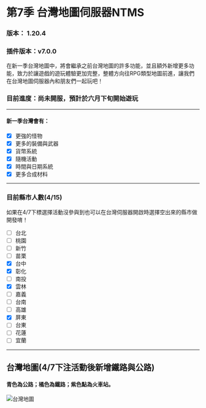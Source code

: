 # 第7季 台灣地圖伺服器NTMS 

### 版本： 1.20.4
### 插件版本：v7.0.0

在新一季台灣地圖中，將會繼承之前台灣地圖的許多功能，並且額外新增更多功能，致力於讓遊戲的遊玩體驗更加完整，整體方向往RPG類型地圖前進，讓我們在台灣地圖伺服器內和朋友們一起玩吧！

### 目前進度：尚未開服，預計於六月下旬開始遊玩
***
#### 新一季台灣會有：
 - [x] 更強的怪物
 - [x] 更多的裝備與武器
 - [x] 貨幣系統
 - [x] 隨機活動
 - [x] 時間與日期系統
 - [x] 更多合成材料

***
### 目前縣市人數(4/15)
如果在4/7下標選擇活動沒參與到也可以在台灣伺服器開啟時選擇空出來的縣市做開發唷！
 - [ ] 台北
 - [ ] 桃園
 - [ ] 新竹
 - [ ] 苗栗
 - [x] 台中
 - [x] 彰化
 - [ ] 南投
 - [x] 雲林
 - [ ] 嘉義
 - [ ] 台南
 - [ ] 高雄
 - [x] 屏東
 - [ ] 台東
 - [ ] 花蓮
 - [ ] 宜蘭

***
## 台灣地圖(4/7下注活動後新增鐵路與公路)
#### 青色為公路；橘色為鐵路；紫色點為火車站。
![台灣地圖](https://cdn.discordapp.com/attachments/865008260532666371/1226502516850688061/7.jpg?ex=6625007b&is=66128b7b&hm=f1b8beb1c21d15c061d13fd3d27aadcc96c31e88127ae3d7f761ecc86b91df29&)

